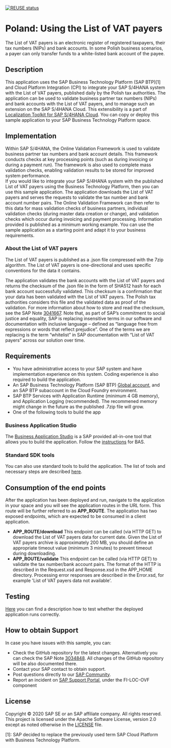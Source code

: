 [![REUSE status](https://api.reuse.software/badge/github.com/SAP-samples/localization-toolkit-s4hana-cloud-bank-account-validation)](https://api.reuse.software/info/github.com/SAP-samples/localization-toolkit-s4hana-cloud-bank-account-validation)

# Poland: Using the List of VAT payers
<!-- This repository contains a sample application for the [Poland: Using the List of VAT payers](https://blogs.sap.com/2020/04/16/poland-using-the-white-list/) tutorial. -->
The List of VAT payers is an electronic register of registered taxpayers, their tax numbers (NIPs) and bank accounts.  In some Polish business scenarios, a payer can only transfer funds to a white-listed bank account of the payee.  

<!-- *This sample code is one part of the tutorial, so please follow the tutorial before attempting to use this code.* -->

## Description
This application uses the SAP Business Technology Platform (SAP BTP)[1] <!-- SAP Cloud Platform (SCP) --> and Cloud Platform Integration (CPI) to integrate your SAP S/4HANA system with the List of VAT payers, published daily by the Polish tax authorities. The application can be used to validate business partner tax numbers (NIPs) and bank accounts with the List of VAT payers, and to manage such an extension on the SAP S/4HANA Cloud. This extensibility is a part of [Localization Toolkit for SAP S/4HANA Cloud](https://community.sap.com/topics/localization-toolkit-s4hana-cloud).
You can copy or deploy this sample application to your SAP Business Technology Platform space.   
 

## Implementation
Within SAP S/4HANA, the Online Validation Framework is used to validate business partner tax numbers and bank account details.  This framework conducts checks at key processing points (such as during invoicing or during a payment run). The framework is also used to complete mass validation checks, enabling validation results to be stored for improved system performance.  
If you would like to integrate your SAP S/4HANA system with the published List of VAT payers using the Business Technology Platform, then you can use this sample application. The application downloads the List of VAT payers and serves the requests to validate the tax number and bank account number pairs. The Online Validation Framework can then refer to this data for mass validation checks of business partners, individual validation checks (during master data creation or change), and validation checks which occur during invoicing and payment processing.
Information provided is published as a minimum working example.  You can use the sample application as a starting point and adapt it to your business requirements.
### About the List of VAT payers
The List of VAT payers is published as a .json file compressed with the 7zip algorithm. The List of VAT payers is one-directional and uses specific conventions for the data it contains.

The application validates the bank accounts with the List of VAT payers and returns the checksum of the .json file in the form of SHA512 hash for each bank account successfully validated. This checksum is a confirmation that your data has been validated with the List of VAT payers. The Polish tax authorities considers this file and the validated data as proof of the validation. For more information about how to store and read the checksum, see the SAP Note [3041667](https://launchpad.support.sap.com/#/notes/3041667).
Note that, as part of SAP’s commitment to social justice and equality, SAP is replacing insensitive terms in our software and documentation with inclusive language – defined as “language free from expressions or words that reflect prejudice”. One of the terms we are replacing is the term “whitelist” in SAP documentation with “List of VAT payers” across our solution over time.


## Requirements
* You have administrative access to your SAP system and have implementation experience on this system. Coding experience is also required to build the application.
* An SAP Business Technology Platform (SAP BTP)  [Global account](https://cloudplatform.sap.com/index.html), and an SAP BTP subaccount in the Cloud Foundry environment.
* SAP BTP Services with Application Runtime (minimum 4 GB memory), and Application Logging (recommended). The recommened memory might change in the future as the published .7zip file will grow. 
* One of the following tools to build the app
### Business Application Studio
The [Business Application Studio](https://help.sap.com/docs/SAP%20Business%20Application%20Studio/9d1db9835307451daa8c930fbd9ab264/8f46c6e6f86641cc900871c903761fd4.html?locale=en-US) is a SAP provided all-in-one tool that allows you to build the application. Follow the [instructions](doc/BAS.md) for BAS. 
### Standard SDK tools
You can also use standard tools to build the application. The list of tools and necessary steps are described [here](doc/Eclipse.md). 

    
## Consumption of the end points
After the application has been deployed and run, navigate to the application in your space and you will see the application routes in the URL form. This route will be further referred to as **APP_ROUTE**.
The application has two exposed endpoints, which are expected to be consumed in a client application.  
* **APP_ROUTE/download**
This endpoint can be called (via HTTP GET) to download the List of VAT payers data for current date.  Given the List of VAT payers archive is approximately 200 MB, you should define an appropriate timeout value (minimum 3 minutes) to prevent timeout during downloading. 
* **APP_ROUTE/validate**
This endpoint can be called (via HTTP GET) to validate the tax number/bank account pairs. The format of the HTTP is described in the Request.xsd and Response.xsd in the APP_HOME directory.  Processing error responses are described in the Error.xsd, for example 'List of VAT payers data not available'.

## Testing
[Here](doc/Testing.md) you can find a description how to test whether the deployed application runs correctly. 

## How to obtain Support
In case you have issues with this sample, you can:
* Check the GitHub repository for the latest changes. Alternatively you can check the SAP Note [3034848](https://launchpad.support.sap.com/#/notes/3034848). All changes of the GitHub repository will be also documented there. 
* Contact your SAP contact to obtain support. 
* Post questions directly to our [SAP Community](https://answers.sap.com/questions/ask.html?primaryTagId=9af4d745-1754-4882-b057-f8f904c0a5f8).
* Report an incident on [SAP Support Portal](https://support.sap.com/en/index.html), under the FI-LOC-OVF component

## License
Copyright © 2020 SAP SE or an SAP affiliate company. All rights reserved. This project is licensed under the Apache Software License, version 2.0 except as noted otherwise in the [LICENSE](LICENSES/Apache-2.0.txt) file.

[1]: SAP decided to replace the previously used term SAP Cloud Platform with Business Technology Platform.